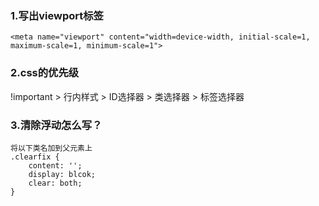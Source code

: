 ### 1.写出viewport标签
```<meta name="viewport" content="width=device-width, initial-scale=1, maximum-scale=1, minimum-scale=1">```

### 2.css的优先级
!important > 行内样式 > ID选择器 > 类选择器 > 标签选择器

### 3.清除浮动怎么写？
```
将以下类名加到父元素上
.clearfix {
    content: '';
    display: blcok;
    clear: both;
}
```